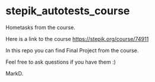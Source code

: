 # stepik_autotests_course
Hometasks from the course. 

Here is a link to the course https://stepik.org/course/74911

In this repo you can find Final Project from the course. 

Feel free to ask questions if you have them :) 

MarkD.
